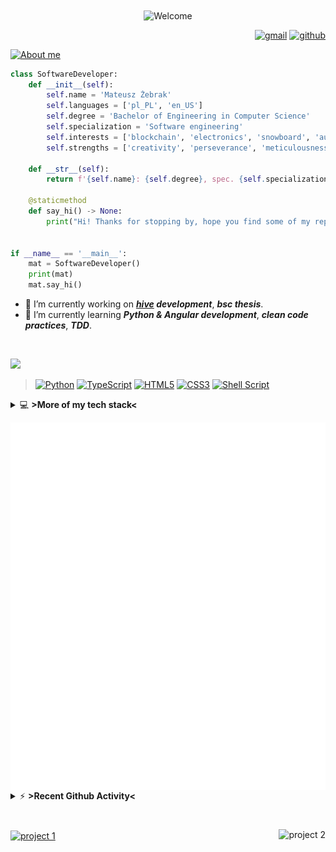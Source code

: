 <div align="center"><img align="center" src="welcome_60fps_100.gif" alt="Welcome"/></div>

<p align="right">
   <a href="mailto:git.mzebrak@gmail.com?subject=Hello%20Mat,%20from%20your%20GitHub%20page"><img src="https://img.shields.io/badge/gmail-%23D14836.svg?&style=for-the-badge&logo=gmail&logoColor=white" alt="gmail"/></a> 
   <a href="https://github.com/m-zebrak/m-zebrak/issues"><img src="https://img.shields.io/badge/github-%23000000.svg?&style=for-the-badge&logo=github&logoColor=white" alt="github"/></a>
</p>

<a href="https://github.com/m-zebrak" target="_blank"><img src="https://img.shields.io/badge/ABOUT%20ME:-%23000000.svg?style=for-the-badge" alt="About me"></a>

```python
class SoftwareDeveloper:
    def __init__(self):
        self.name = 'Mateusz Żebrak'
        self.languages = ['pl_PL', 'en_US']
        self.degree = 'Bachelor of Engineering in Computer Science'
        self.specialization = 'Software engineering'
        self.interests = ['blockchain', 'electronics', 'snowboard', 'automotive']
        self.strengths = ['creativity', 'perseverance', 'meticulousness']

    def __str__(self):
        return f'{self.name}: {self.degree}, spec. {self.specialization}, {self.languages}'

    @staticmethod
    def say_hi() -> None:
        print("Hi! Thanks for stopping by, hope you find some of my repos interesting.")


if __name__ == '__main__':
    mat = SoftwareDeveloper()
    print(mat)
    mat.say_hi()

```

- 🔭 I’m currently working on _**[hive](https://github.com/openhive-network) development**_, _**bsc thesis**_.
- 🌱 I’m currently learning _**Python & Angular development**_, _**clean code practices**_, _**TDD**_.

<br />

<a href="https://github.com/m-zebrak" target="_blank"><img src="https://img.shields.io/badge/PROGRAMMING%20LANGUAGES:-%23008080.svg?style=for-the-badge"></a>

> <p>
>  <a href="https://github.com/m-zebrak" target="_blank"><img alt="Python" height="22px" src="https://img.shields.io/badge/python-3670A0?style=for-the-badge&logo=python&logoColor=ffdd54"/></a>
>  <a href="https://github.com/m-zebrak" target="_blank"><img alt="TypeScript" height="22px" src="https://img.shields.io/badge/typescript-%23007ACC.svg?style=for-the-badge&logo=typescript&logoColor=white"/></a>
>  <a href="https://github.com/m-zebrak" target="_blank"><img alt="HTML5" height="22px" src="https://img.shields.io/badge/html5-%23E34F26.svg?style=for-the-badge&logo=html5&logoColor=white"/></a>
>  <a href="https://github.com/m-zebrak" target="_blank"><img alt="CSS3" height="22px" src="https://img.shields.io/badge/css3-%231572B6.svg?style=for-the-badge&logo=css3&logoColor=white"/></a>
>  <a href="https://github.com/m-zebrak" target="_blank"><img alt="Shell Script" height="22px" src="https://img.shields.io/badge/shell_script-%23121011.svg?style=for-the-badge&logo=gnu-bash&logoColor=white"/></a>
> </p>

<details>
  <summary>
   💻 <b>>More of my tech stack<</b>
  </summary>

<br />
  
<a href="https://github.com/m-zebrak" target="_blank"><img src="https://img.shields.io/badge/FRAMEWORKS:-%23008080.svg?style=for-the-badge"></a>

>  <p>
>    <a href="https://github.com/m-zebrak" target="_blank"><img alt="FastAPI" height="22px" src="https://img.shields.io/badge/FastAPI-005571?style=for-the-badge&logo=fastapi"></a>
>    <a href="https://github.com/m-zebrak" target="_blank"><img alt="pytest" height="22px" src="https://img.shields.io/badge/Pytest-0066FF?style=for-the-badge&logo=pytest"></a>
>    <a href="https://github.com/m-zebrak" target="_blank"><img alt="Plotly" height="22px" src="https://img.shields.io/badge/Plotly-%233F4F75.svg?style=for-the-badge&logo=plotly&logoColor=white"></a>
>    <a href="https://github.com/m-zebrak" target="_blank"><img alt="Angular" height="22px" src="https://img.shields.io/badge/angular-%23DD0031.svg?style=for-the-badge&logo=angular&logoColor=white"></a>
>  </p>

<a href="https://github.com/m-zebrak" target="_blank"><img src="https://img.shields.io/badge/DATABASES:-%23008080.svg?style=for-the-badge"></a>

>  <p>
>    <a href="https://github.com/m-zebrak" target="_blank"><img alt="Postgres" height="22px" src="https://img.shields.io/badge/postgres-%23316192.svg?style=for-the-badge&logo=postgresql&logoColor=white"/></a>
>    <a href="https://github.com/m-zebrak" target="_blank"><img alt="MicrosoftSQLServer" height="22px" src="https://img.shields.io/badge/Microsoft%20SQL%20Sever-CC2927?style=for-the-badge&logo=microsoft%20sql%20server&logoColor=white"/></a>
>    <a href="https://github.com/m-zebrak" target="_blank"><img alt="MySQL" height="22px" src="https://img.shields.io/badge/mysql-%2300f.svg?style=for-the-badge&logo=mysql&logoColor=white"/></a>
>    <a href="https://github.com/m-zebrak" target="_blank"><img alt="Oracle" height="22px" src="https://img.shields.io/badge/Oracle-F80000?style=for-the-badge&logo=oracle&logoColor=white"/></a>
>    <a href="https://github.com/m-zebrak" target="_blank"><img alt="SQLite" height="22px" src="https://img.shields.io/badge/sqlite-%2307405e.svg?style=for-the-badge&logo=sqlite&logoColor=white"/></a>
>  </p>

<a href="https://github.com/m-zebrak" target="_blank"><img src="https://img.shields.io/badge/IDES:-%23008080.svg?style=for-the-badge" alt="IDES:"></a>

>  <p>
>    <a href="https://github.com/m-zebrak" target="_blank"><img alt="PyCharm" height="22px" src="https://img.shields.io/badge/pycharm-143?style=for-the-badge&logo=pycharm&logoColor=black&color=black&labelColor=green"/></a>
>    <a href="https://github.com/m-zebrak" target="_blank"><img alt="IntelliJ IDEA" height="22px" src="https://img.shields.io/badge/IntelliJ%20IDEA-000000.svg?style=for-the-badge&logo=intellij-idea&logoColor=white"/></a>
>    <a href="https://github.com/m-zebrak" target="_blank"><img alt="Jupyter Notebook" height="22px" src="https://img.shields.io/badge/jupyter-%23FA0F00.svg?style=for-the-badge&logo=jupyter&logoColor=white"/></a>
>    <a href="https://github.com/m-zebrak" target="_blank"><img alt="Visual Studio Code" height="22px" src="https://img.shields.io/badge/Visual%20Studio%20Code-0078d7.svg?style=for-the-badge&logo=visual-studio-code&logoColor=white"/></a>
>  </p> 

<a href="https://github.com/m-zebrak" target="_blank"><img src="https://img.shields.io/badge/FAMILIAR%20WITH:-%23008080.svg?style=for-the-badge"></a>

>  <a href="https://github.com/m-zebrak" target="_blank"><img alt="Java" height="22px" src="https://img.shields.io/badge/java-%23ED8B00.svg?style=for-the-badge&logo=java&logoColor=white"/></a>
>  <a href="https://github.com/m-zebrak" target="_blank"><img alt="C#" height="22px" src="https://img.shields.io/badge/c%23-%23239120.svg?style=for-the-badge&logo=c-sharp&logoColor=white"/></a>

<a href="https://github.com/m-zebrak" target="_blank"><img src="https://img.shields.io/badge/OTHER:-%23008080.svg?style=for-the-badge" alt="OTHER:"></a>

>  <p>
>    <a href="https://github.com/m-zebrak" target="_blank"><img alt="Git" height="22px" src="https://img.shields.io/badge/git-%23F05033.svg?style=for-the-badge&logo=git&logoColor=white"/></a>
>    <a href="https://github.com/m-zebrak" target="_blank"><img alt="GitLab" height="22px" src="https://img.shields.io/badge/gitlab-%23181717.svg?style=for-the-badge&logo=gitlab&logoColor=white"/></a>
>    <a href="https://github.com/m-zebrak" target="_blank"><img alt="GitLab CI" height="22px" src="https://img.shields.io/badge/gitlab%20ci-%23181717.svg?style=for-the-badge&logo=gitlab&logoColor=white"/></a>
>    <a href="https://github.com/m-zebrak" target="_blank"><img alt="Linux" height="22px" src="https://img.shields.io/badge/Linux-FCC624?style=for-the-badge&logo=linux&logoColor=black"/></a>
>    <a href="https://github.com/m-zebrak" target="_blank"><img alt="Docker" height="22px" src="https://img.shields.io/badge/docker-%230db7ed.svg?style=for-the-badge&logo=docker&logoColor=white"/></a>
>    <a href="https://github.com/m-zebrak" target="_blank"><img alt="VIM" height="22px" src="https://img.shields.io/badge/VIM-%2311AB00.svg?style=for-the-badge&logo=vim&logoColor=white"/></a>
>    <a href="https://github.com/m-zebrak" target="_blank"><img alt="Jira" height="22px" src="https://img.shields.io/badge/jira-%230A0FFF.svg?style=for-the-badge&logo=jira&logoColor=white"/></a>
>    <a href="https://github.com/m-zebrak" target="_blank"><img alt="Postman" height="22px" src="https://img.shields.io/badge/Postman-FF6C37?style=for-the-badge&logo=postman&logoColor=white"/></a>
>    <a href="https://github.com/m-zebrak" target="_blank"><img alt="Arduino" height="22px" src="https://img.shields.io/badge/-Arduino-00979D?style=for-the-badge&logo=Arduino&logoColor=white"/></a>

>  </p> 
</details>

<p>
  <a href="https://github.com/m-zebrak/m-zebrak">
    <img align="center" src="https://raw.githubusercontent.com/m-zebrak/github-stats-transparent/output/generated/overview.svg" alt="m-zebrak github stats" /> 
    <img align="right" src="https://raw.githubusercontent.com/m-zebrak/github-stats-transparent/output/generated/languages.svg" alt="languages"/>
  </a> 
</p>

<details>
  <summary>
    ⚡ <b>>Recent Github Activity<</b>
  </summary>

   <!--START_SECTION:activity-->

1. 🗣 Commented on [#3163](https://github.com/Textualize/textual/issues/3163#issuecomment-1691677914) in [Textualize/textual](https://github.com/Textualize/textual)
2. ❗ Opened issue [#3163](https://github.com/Textualize/textual/issues/3163) in [Textualize/textual](https://github.com/Textualize/textual)

   <!--END_SECTION:activity-->

</details>

#

<p>
   <a href="https://github.com/mzebrak/steam-deals-backend">
     <img align="center" src="https://github-readme-stats.vercel.app/api/pin?username=mzebrak&repo=steam-deals-backend&title_color=4894e0&text_color=878787&bg_color=00000000&border_color=8B8B8B22" alt="project 1"/>
   </a>
   <a href="https://github.com/mzebrak/pygame-conways-game-of-life">
     <img align="right" src="https://github-readme-stats.vercel.app/api/pin/?username=mzebrak&repo=pygame-conways-game-of-life&title_color=4894e0&text_color=878787&bg_color=00000000&border_color=8B8B8B22" alt="project 2"/>
   </a>
   <!--<a href="https://github.com/m-zebrak/gminer-mining-statistics-monitor">
     <img align="right" src="https://github-readme-stats.vercel.app/api/pin?username=mzebrak&repo=gminer-mining-statistics-monitor&title_color=4894e0&text_color=878787&bg_color=00000000&border_color=8B8B8B22" alt="project 2"/>
   </a> -->
</p>


